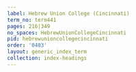 ```yaml
---
label: Hebrew Union College (Cincinnati)
term_no: term441
pages: 216|349
no_spaces: HebrewUnionCollegeCincinnati
pid: hebrewunioncollegecincinnati
order: '0403'
layout: generic_index_term
collection: index-headings
---
```


